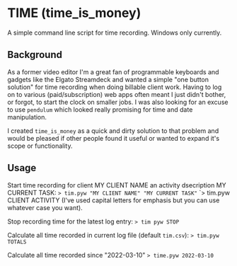 # TIME (time_is_money)
A simple command line script for time recording.  Windows only currently.

## Background
As a former video editor I'm a great fan of programmable keyboards and gadgets like the Elgato Streamdeck and wanted a simple "one button solution" for time recording when doing billable client work. Having to log on to various (paid/subscription) web apps often meant I just didn't bother, or forgot, to start the clock on smaller jobs.  I was also looking for an excuse to use `pendulum` which looked really promising for time and date manipulation.

I created `time_is_money` as a quick and dirty solution to that problem and would be pleased if other people found it useful or wanted to expand it's scope or functionality.

## Usage

Start time recording for client MY CLIENT NAME an activity dsecription MY CURRENT TASK:
`> tim.pyw "MY CLIENT NAME" "MY CURRENT TASK"`
`> tim.pyw CLIENT ACTIVITY
(I've used capital letters for emphasis but you can use whatever case you want).

Stop recording time for the latest log entry:
`> tim pyw STOP`

Calculate all time recorded in current log file (default `tim.csv`):
`> tim.pyw TOTALS`

Calculate all time recorded since "2022-03-10"
`> time.pyw 2022-03-10`
